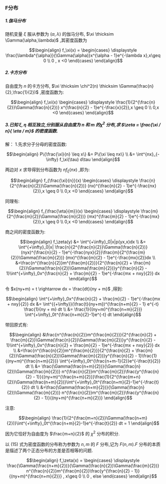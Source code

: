 ### F分布
##### 1.伽马分布
随机变量 $\xi$ 服从参数为 $(\alpha,\lambda)$ 的伽马分布, $\xi \thicksim \Gamma(\alpha,\lambda)$ ,其密度函数为

$$\begin{align}
    f_\xi(x) = \begin{cases}
        \displaystyle \frac{\lambda^{\alpha}}{\Gamma(\alpha)}x^{\alpha - 1}e^{-\lambda x},x\geq 0 \\
        0 , x <0
    \end{cases}
\end{align}$$

##### 2.卡方分布
自由度为 $n$ 的卡方分布, $\xi \thicksim \chi^2(n) \thicksim \Gamma(\frac{n}{2},\frac{1}{2})$ ,密度函数为:

$$\begin{align}
    f_\xi(x) \begin{cases}
        \displaystyle \frac{1}{2^{\frac{n}{2}}\Gamma(\frac{n}{2})} x^{\frac{n}{2} - 1}e^{-\frac{x}{2}},x \geq 0 \\
        0,x <0 
    \end{cases}
\end{align}$$

##### 3.已知 $\xi,\eta$ 相互独立,分别服从自由度为 $n$ 和 $m$ 的$\chi^2$ 分布,求 $\zeta = \frac{\xi / n}{ \eta / m}$ 的密度函数.  
解：
1.先求分子分母的密度函数:

$$\begin{align}
    P\{\frac{\xi}{n} \leq x\} &= P\{\xi \leq nx\} \\
    &= \int^{nx}_{-\infty} f_\xi(\tau) d\tau 
\end{align}$$

两边对 $x$ 求导得到分布函数为 $nf_{\xi}(nx)$ ,即为:

$$\begin{align}
    f_{\frac{\xi}{n}}(x) \begin{cases}
        \displaystyle \frac{n}{2^{\frac{n}{2}}\Gamma(\frac{n}{2})} (nx)^{\frac{n}{2} - 1}e^{-\frac{nx}{2}},x \geq 0 \\
        0,x <0 
    \end{cases}
\end{align}$$

同理有:

$$\begin{align}
    f_{\frac{\eta}{m}}(x) \begin{cases}
        \displaystyle \frac{m}{2^{\frac{m}{2}}\Gamma(\frac{m}{2})} (mx)^{\frac{m}{2} - 1}e^{-\frac{mx}{2}},x \geq 0 \\
        0,x <0 
    \end{cases}
\end{align}$$

商之间的密度函数为:

$$\begin{align}
    f_\zeta(y) &= \int^{+\infty}_0|x|p(yx,x)dx \\
    &= \int^{+\infty}_0|x| \frac{n}{2^{\frac{n}{2}}\Gamma(\frac{n}{2})} (nyx)^{\frac{n}{2} - 1}e^{-\frac{nyx}{2}}\frac{m}{2^{\frac{m}{2}}\Gamma(\frac{m}{2})} (mx)^{\frac{m}{2} - 1}e^{-\frac{mx}{2}}dx \\
    &=\frac{n^{\frac{n}{2}}m^{\frac{m}{2}}}{2^{\frac{n}{2} + \frac{m}{2}}\Gamma(\frac{n}{2})\Gamma(\frac{m}{2})}y^{\frac{n}{2} - 1}\int^{+\infty}_0x^{\frac{n}{2} + \frac{m}{2} - 1}e^{-\frac{mx + nxy}{2}} dx
\end{align}$$

令 $x(ny+m) = t \rightarrow dx = \frac{dt}{ny + m}$ ,得到:

$$\begin{align}
    \int^{+\infty}_0x^{\frac{n}{2} + \frac{m}{2} - 1}e^{-\frac{mx + nxy}{2}} dx &= \int^{{+\infty}}(\frac{t}{ny+m})^{\frac{n+m}{2} - 1} e^{-t} \frac{1}{ny + m} dt  \\
    &= \frac{1}{(ny+m)^{\frac{n+m}{2}}} \int^{+\infty}_0t^{\frac{n+m}{2}-1}e^{-t} dt
\end{align}$$

带回原式有:

$$\begin{align}
   &\frac{n^{\frac{n}{2}}m^{\frac{m}{2}}}{2^{\frac{n}{2} + \frac{m}{2}}\Gamma(\frac{n}{2})\Gamma(\frac{m}{2})}y^{\frac{n}{2} - 1}\int^{+\infty}_0x^{\frac{n}{2} + \frac{m}{2} - 1}e^{-\frac{mx + nxy}{2}} dx \\
   &=\frac{n^{\frac{n}{2}}m^{\frac{m}{2}}}{2^{\frac{n}{2} + \frac{m}{2}}\Gamma(\frac{n}{2})\Gamma(\frac{m}{2})}y^{\frac{n}{2} - 1}\frac{1}{(ny+m)^{\frac{n+m}{2}}} \int^{+\infty}_0t^{\frac{n+m-1}{2}}e^{-\frac{t}{2}} dt \\
   &= \frac{\Gamma(\frac{n+m}{2})}{\Gamma(\frac{n}{2})\Gamma(\frac{m}{2})} n^{\frac{n}{2}}m^{\frac{m}{2}}\frac{y^{\frac{n}{2} - 1}}{(ny+m)^{\frac{n+m}{2}}}\frac{1}{2^{\frac{m+n}{2}}\Gamma(\frac{n+m}{2})}\int^{+\infty}_0t^{\frac{n+m}{2}-1}e^{-\frac{t}{2}} dt \\
   &=\frac{\Gamma(\frac{n+m}{2})}{\Gamma(\frac{n}{2})\Gamma(\frac{m}{2})} n^{\frac{n}{2}}m^{\frac{m}{2}}\frac{y^{\frac{n}{2} - 1}}{(ny+m)^{\frac{n+m}{2}}}
\end{align}$$


注意:

$$\begin{align}
    \frac{1}{2^{\frac{m+n}{2}}\Gamma(\frac{n+m}{2})}\int^{+\infty}_0t^{\frac{n+m}{2}-1}e^{-\frac{t}{2}} dt = 1
\end{align}$$

因为它恰好为自由度为 $\frac{m+n}{2}$ 的 $\chi^2$ 分布的积分.

以 $(15)$ 式为密度函数的分布称为参数为 $n,m$ 的 $F$ 分布,记为 $F(n,m)$.$F$ 分布的本质是描述了两个正态分布的方差是否相等的问题.

$$\begin{align}
    f_\zeta(x) = \begin{cases}
        \displaystyle \frac{\Gamma(\frac{n+m}{2})}{\Gamma(\frac{n}{2})\Gamma(\frac{m}{2})} n^{\frac{n}{2}}m^{\frac{m}{2}}\frac{y^{\frac{n}{2} - 1}}{(ny+m)^{\frac{n+m}{2}}} , x\geq 0 \\
        0 , else
    \end{cases}
\end{align}$$
